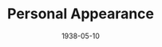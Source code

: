 ---
title: Personal Appearance
date: 1938-05-10
closing_date: 1938-05-12
layout: productions
playbill:
Theatre: Theatre Jacksonville
Venue: Little Theatre
cast:
- Alex Pillsbury: Alex Pillsbury
- Aunt Kate Barnaby: Dorothy Harlan
- Carole Arden: Kay Godshalk
- Chester Norton (Bud): William Blois, Jr.
- Clyde Pelton: Kingston Newman
- Gene Tuttle: Lawrence Case
- Gladys Kelcey: Susie McRae
- Jessie: Mildred Perry
- Johnson: Kenneth Godschalk
- Joyce Struthers: Bernice Klepper
- Mrs. Struthers (Addie): Effie Taylor Caldwell
- Stokes Perry: Stokes Perry
crew:
- Director: Huron L. Blyden
- Lighting and Sound Effects:
  - Earl DeFlorin
  - Herbert Swisher
- Mary Courtney: Mary Courtney
- Prop Assistant: Mary Courtney
- Props: Mrs. H. Ward Preston
orchestra:
external_links:
---